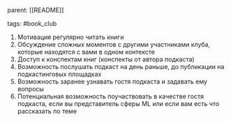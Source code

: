 parent: [[README]]

tags: #book_club 

1. Мотивация регулярно читать книги
2. Обсуждение сложных моментов с другими участниками клуба, которые находятся с вами в одном контексте
3. Доступ к конспектам книг (конспекты от автора подкаста)
4. Возможность послушать подкаст на день раньше, до публикации на подкастинговых площадках
5. Возможность заранее узнавать гостя подкаста и задавать ему вопросы
6. Потенциальная возможность поучаствовать в качестве гостя подкаста, если вы представитель сферы ML или если вам есть что рассказать по теме